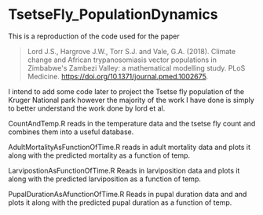 # TsetseFly_PopulationDynamics
 
This is a reproduction of the code used for the paper
> <span xmlns:cc="http://creativecommons.org/ns#" property="cc:attributionName">Lord J.S., Hargrove J.W., Torr S.J. and Vale, G.A. (2018). Climate change and African trypanosomiasis vector populations in Zimbabwe's Zambezi Valley: a mathematical modelling study.
PLoS Medicine. https://doi.org/10.1371/journal.pmed.1002675.

I intend to add some code later to project the Tsetse fly population of the Kruger National park
however the majority of the work I have done is simply to better understand the work done by lord et al.

CountAndTemp.R reads in the temperature data and the tsetse fly count and combines them into
a useful database.

AdultMortalityAsFunctionOfTime.R reads in adult mortality data and plots it along with the predicted mortality as a function of temp.

LarvipostionAsFunctionOfTime.R Reads in larviposition data and plots it along with the predicted
larviposition as a function of temp.

PupalDurationAsAfunctionOfTime.R Reads in pupal duration data and and plots it along with the predicted pupal duration as a function of temp.